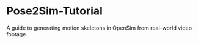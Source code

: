 # Pose2Sim-Tutorial
A guide to generating motion skeletons in OpenSim from real-world video footage.
